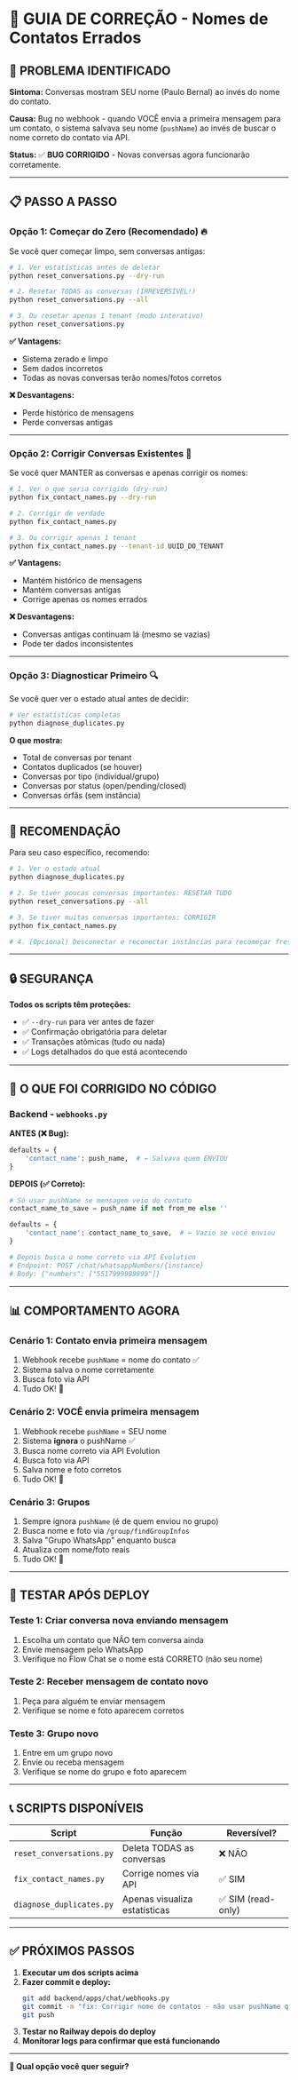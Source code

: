 # 🔧 GUIA DE CORREÇÃO - Nomes de Contatos Errados

## 🐛 PROBLEMA IDENTIFICADO

**Sintoma:** Conversas mostram SEU nome (Paulo Bernal) ao invés do nome do contato.

**Causa:** Bug no webhook - quando VOCÊ envia a primeira mensagem para um contato, o sistema salvava seu nome (`pushName`) ao invés de buscar o nome correto do contato via API.

**Status:** ✅ **BUG CORRIGIDO** - Novas conversas agora funcionarão corretamente.

---

## 📋 PASSO A PASSO

### **Opção 1: Começar do Zero (Recomendado)** 🔥

Se você quer começar limpo, sem conversas antigas:

```bash
# 1. Ver estatísticas antes de deletar
python reset_conversations.py --dry-run

# 2. Resetar TODAS as conversas (IRREVERSÍVEL!)
python reset_conversations.py --all

# 3. Ou resetar apenas 1 tenant (modo interativo)
python reset_conversations.py
```

**✅ Vantagens:**
- Sistema zerado e limpo
- Sem dados incorretos
- Todas as novas conversas terão nomes/fotos corretos

**❌ Desvantagens:**
- Perde histórico de mensagens
- Perde conversas antigas

---

### **Opção 2: Corrigir Conversas Existentes** 🔧

Se você quer MANTER as conversas e apenas corrigir os nomes:

```bash
# 1. Ver o que seria corrigido (dry-run)
python fix_contact_names.py --dry-run

# 2. Corrigir de verdade
python fix_contact_names.py

# 3. Ou corrigir apenas 1 tenant
python fix_contact_names.py --tenant-id UUID_DO_TENANT
```

**✅ Vantagens:**
- Mantém histórico de mensagens
- Mantém conversas antigas
- Corrige apenas os nomes errados

**❌ Desvantagens:**
- Conversas antigas continuam lá (mesmo se vazias)
- Pode ter dados inconsistentes

---

### **Opção 3: Diagnosticar Primeiro** 🔍

Se você quer ver o estado atual antes de decidir:

```bash
# Ver estatísticas completas
python diagnose_duplicates.py
```

**O que mostra:**
- Total de conversas por tenant
- Contatos duplicados (se houver)
- Conversas por tipo (individual/grupo)
- Conversas por status (open/pending/closed)
- Conversas órfãs (sem instância)

---

## 🚀 RECOMENDAÇÃO

Para seu caso específico, recomendo:

```bash
# 1. Ver o estado atual
python diagnose_duplicates.py

# 2. Se tiver poucas conversas importantes: RESETAR TUDO
python reset_conversations.py --all

# 3. Se tiver muitas conversas importantes: CORRIGIR
python fix_contact_names.py

# 4. (Opcional) Desconectar e reconectar instâncias para recomeçar fresh
```

---

## 🔒 SEGURANÇA

**Todos os scripts têm proteções:**
- ✅ `--dry-run` para ver antes de fazer
- ✅ Confirmação obrigatória para deletar
- ✅ Transações atômicas (tudo ou nada)
- ✅ Logs detalhados do que está acontecendo

---

## 🐞 O QUE FOI CORRIGIDO NO CÓDIGO

### **Backend - `webhooks.py`**

**ANTES (❌ Bug):**
```python
defaults = {
    'contact_name': push_name,  # ← Salvava quem ENVIOU
}
```

**DEPOIS (✅ Correto):**
```python
# Só usar pushName se mensagem veio do contato
contact_name_to_save = push_name if not from_me else ''

defaults = {
    'contact_name': contact_name_to_save,  # ← Vazio se você enviou
}

# Depois busca o nome correto via API Evolution
# Endpoint: POST /chat/whatsappNumbers/{instance}
# Body: {"numbers": ["5517999999999"]}
```

---

## 📊 COMPORTAMENTO AGORA

### **Cenário 1: Contato envia primeira mensagem**
1. Webhook recebe `pushName` = nome do contato ✅
2. Sistema salva o nome corretamente
3. Busca foto via API
4. Tudo OK! 🎉

### **Cenário 2: VOCÊ envia primeira mensagem**
1. Webhook recebe `pushName` = SEU nome
2. Sistema **ignora** o pushName ✅
3. Busca nome correto via API Evolution
4. Busca foto via API
5. Salva nome e foto corretos
6. Tudo OK! 🎉

### **Cenário 3: Grupos**
1. Sempre ignora `pushName` (é de quem enviou no grupo)
2. Busca nome e foto via `/group/findGroupInfos`
3. Salva "Grupo WhatsApp" enquanto busca
4. Atualiza com nome/foto reais
5. Tudo OK! 🎉

---

## 🧪 TESTAR APÓS DEPLOY

### **Teste 1: Criar conversa nova enviando mensagem**
1. Escolha um contato que NÃO tem conversa ainda
2. Envie mensagem pelo WhatsApp
3. Verifique no Flow Chat se o nome está CORRETO (não seu nome)

### **Teste 2: Receber mensagem de contato novo**
1. Peça para alguém te enviar mensagem
2. Verifique se nome e foto aparecem corretos

### **Teste 3: Grupo novo**
1. Entre em um grupo novo
2. Envie ou receba mensagem
3. Verifique se nome do grupo e foto aparecem

---

## 📞 SCRIPTS DISPONÍVEIS

| Script | Função | Reversível? |
|--------|--------|-------------|
| `reset_conversations.py` | Deleta TODAS as conversas | ❌ NÃO |
| `fix_contact_names.py` | Corrige nomes via API | ✅ SIM |
| `diagnose_duplicates.py` | Apenas visualiza estatísticas | ✅ SIM (read-only) |

---

## ✅ PRÓXIMOS PASSOS

1. **Executar um dos scripts acima**
2. **Fazer commit e deploy:**
   ```bash
   git add backend/apps/chat/webhooks.py
   git commit -m "fix: Corrigir nome de contatos - não usar pushName quando from_me=True"
   git push
   ```
3. **Testar no Railway depois do deploy**
4. **Monitorar logs para confirmar que está funcionando**

---

**🎯 Qual opção você quer seguir?**


